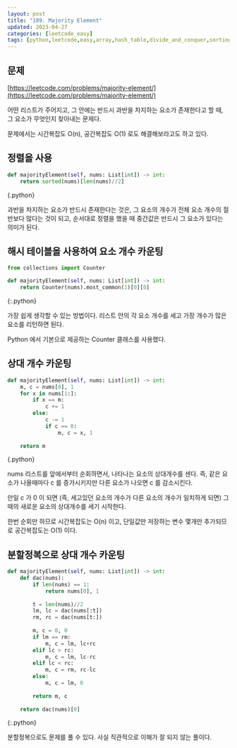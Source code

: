 ```yaml
---
layout: post
title: "189. Majority Element"
updated: 2023-04-27
categories: [leetcode_easy]
tags: [python,leetcode,easy,array,hash_table,divide_and_conquer,sorting,counting]
---
```


## 문제

[https://leetcode.com/problems/majority-element/](https://leetcode.com/problems/majority-element/)

어떤 리스트가 주어지고, 그 안에는 반드시 과반을 차지하는 요소가 존재한다고 할 때, 그 요소가 무엇인지 찾아내는 문제다.

문제에서는 시간복잡도 O(n), 공간복잡도 O(1) 로도 해결해보라고도 하고 있다.

## 정렬을 사용

```python
def majorityElement(self, nums: List[int]) -> int:
    return sorted(nums)[len(nums)//2]
```
{.python}

과반을 차지하는 요소가 반드시 존재한다는 것은, 그 요소의 개수가 전체 요소 개수의 절반보다 많다는 것이 되고, 순서대로 정렬을 했을 때 중간값은 반드시 그 요소가 있다는 의미가 된다.

## 해시 테이블을 사용하여 요소 개수 카운팅

```python
from collections import Counter

def majorityElement(self, nums: List[int]) -> int:
    return Counter(nums).most_common(1)[0][0]
```
{:.python}

가장 쉽게 생각할 수 있는 방법이다. 리스트 안의 각 요소 개수를 세고 가장 개수가 많은 요소를 리턴하면 된다.

Python 에서 기본으로 제공하는 Counter 클래스를 사용했다.

## 상대 개수 카운팅

```python
def majorityElement(self, nums: List[int]) -> int:
    m, c = nums[0], 1
    for x in nums[1:]:
        if x == m:
            c += 1
        else:
            c -= 1
            if c == 0:
                m, c = x, 1
    
    return m
```
{.python}

nums 리스트를 앞에서부터 순회하면서, 나타나는 요소의 상대개수를 센다. 즉, 같은 요소가 나올때마다 c 를 증가시키지만 다른 요소가 나오면 c 를 감소시킨다.

만일 c 가 0 이 되면 (즉, 세고있던 요소의 개수가 다른 요소의 개수가 일치하게 되면) 그 때의 새로운 요소의 상대개수를 세기 시작한다.

한번 순회만 하므로 시간복잡도는 O(n) 이고, 단일값만 저장하는 변수 몇개만 추가되므로 공간복잡도는 O(1) 이다.

## 분할정복으로 상대 개수 카운팅

```python
def majorityElement(self, nums: List[int]) -> int:
    def dac(nums):
        if len(nums) == 1:
            return nums[0], 1
        
        t = len(nums)//2
        lm, lc = dac(nums[:t])
        rm, rc = dac(nums[t:])
        
        m, c = 0, 0
        if lm == rm:
            m, c = lm, lc+rc
        elif lc > rc:
            m, c = lm, lc-rc
        elif lc < rc:
            m, c = rm, rc-lc
        else:
            m, c = lm, 0
        
        return m, c
    
    return dac(nums)[0]
```
{:.python}

분할정복으로도 문제를 풀 수 있다. 사실 직관적으로 이해가 잘 되지 않는 풀이다.
